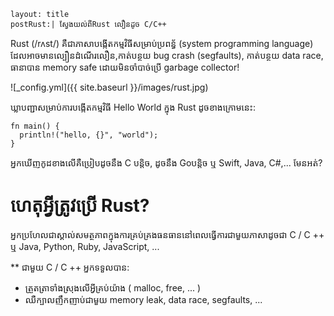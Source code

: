 ```
layout:	title
postRust:| ស្វែងយល់ពី​Rust លឿនដូច C/C++
```

Rust (/rʌst/)  គឺជាភាសាបង្កើតកម្ម​វិធីសម្រាប់ប្រពន្ធ័ (system programming language) ដែលអាចមាន​ល្បឿនដំណើរលឿន,កាត់បន្ថយ bug crash (segfaults),
កាត់បន្ថយ data race, ធានាបាន memory safe ដោយ​មិន​ចាំបាច់ប្រើ garbage collector!

![_config.yml]({{ site.baseurl }}/images/rust.jpg)

ឃ្លាបញ្ជាសម្រាប់ការបង្កើតកម្មវិធី Hello World ក្នុង Rust ដូចខាងក្រោមនេះ:

```
fn main() {
  println!("hello, {}", "world");
}
```

អ្នកឃើញកូដខាងលើគឺប្រៀបដូចនឹង C បន្តិច, ដូចនឹង Go​បន្តិច ឬ Swift, Java, C#,... មែនអត់?

# ហេតុអ្វីត្រូវប្រើ Rust?

អ្នកប្រហែលជាស្គាល់សមត្ថភាពក្នុងការគ្រប់គ្រងធនធាននៅពេលធ្វើការជាមួយភាសាដូចជា C / C ++ ឬ Java, Python, Ruby, JavaScript, ...

** ជាមួយ C / C ++ អ្នកទទួលបាន:

- ត្រួតត្រាទាំងស្រុងលើអ្វីគ្រប់យ៉ាង ( malloc, free, ... )
- ឈឺក្បាលញឹកញាប់ជាមួយ memory leak, data race, segfaults, ...
